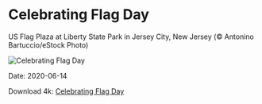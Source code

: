 # Celebrating Flag Day

US Flag Plaza at Liberty State Park in Jersey City, New Jersey (© Antonino Bartuccio/eStock Photo)

![Celebrating Flag Day](https://bing.com/th?id=OHR.FlagPlazaLiberty_EN-US1969942391_UHD.jpg&rf=LaDigue_UHD.jpg&pid=hp&w=1024&h=576)

Date: 2020-06-14

Download 4k: [Celebrating Flag Day](https://bing.com/th?id=OHR.FlagPlazaLiberty_EN-US1969942391_UHD.jpg&rf=LaDigue_UHD.jpg&pid=hp&w=3840&h=2160)

